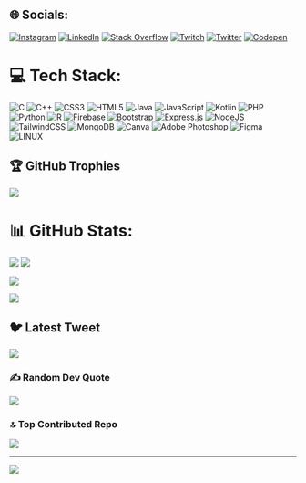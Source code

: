 <!-- # 💫 About Me:
🔭 I’m currently working on MERN Project<br> -->


## 🌐 Socials:
<!-- [![Facebook](https://img.shields.io/badge/Facebook-%231877F2.svg?logo=Facebook&logoColor=white)]([https://facebook.com/ludeesha.anjalee.1](https://web.facebook.com/ludeesha.anjalee.1))  -->
[![Instagram](https://img.shields.io/badge/Instagram-%23E4405F.svg?logo=Instagram&logoColor=white)](https://instagram.com/l_anjalee) [![LinkedIn](https://img.shields.io/badge/LinkedIn-%230077B5.svg?logo=linkedin&logoColor=white)](https://linkedin.com/in/) [![Stack Overflow](https://img.shields.io/badge/-Stackoverflow-FE7A16?logo=stack-overflow&logoColor=white)]([https://stackoverflow.com/users/ludeesha-anjalee](https://stackoverflow.com/users/21601043/ludeesha-anjalee)) [![Twitch](https://img.shields.io/badge/Twitch-%239146FF.svg?logo=Twitch&logoColor=white)](https://twitch.tv/ludeeshaa) [![Twitter](https://img.shields.io/badge/Twitter-%231DA1F2.svg?logo=Twitter&logoColor=white)](https://twitter.com/LudeeshaA) [![Codepen](https://img.shields.io/badge/Codepen-000000?style=for-the-badge&logo=codepen&logoColor=white)](https://codepen.io/@AnjaleeL) 

# 💻 Tech Stack:
![C](https://img.shields.io/badge/c-%2300599C.svg?style=plastic&logo=c&logoColor=white) ![C++](https://img.shields.io/badge/c++-%2300599C.svg?style=plastic&logo=c%2B%2B&logoColor=white) ![CSS3](https://img.shields.io/badge/css3-%231572B6.svg?style=plastic&logo=css3&logoColor=white) ![HTML5](https://img.shields.io/badge/html5-%23E34F26.svg?style=plastic&logo=html5&logoColor=white) ![Java](https://img.shields.io/badge/java-%23ED8B00.svg?style=plastic&logo=java&logoColor=white) ![JavaScript](https://img.shields.io/badge/javascript-%23323330.svg?style=plastic&logo=javascript&logoColor=%23F7DF1E) ![Kotlin](https://img.shields.io/badge/kotlin-%230095D5.svg?style=plastic&logo=kotlin&logoColor=white) ![PHP](https://img.shields.io/badge/php-%23777BB4.svg?style=plastic&logo=php&logoColor=white) ![Python](https://img.shields.io/badge/python-3670A0?style=plastic&logo=python&logoColor=ffdd54) ![R](https://img.shields.io/badge/r-%23276DC3.svg?style=plastic&logo=r&logoColor=white) ![Firebase](https://img.shields.io/badge/firebase-%23039BE5.svg?style=plastic&logo=firebase) ![Bootstrap](https://img.shields.io/badge/bootstrap-%23563D7C.svg?style=plastic&logo=bootstrap&logoColor=white) ![Express.js](https://img.shields.io/badge/express.js-%23404d59.svg?style=plastic&logo=express&logoColor=%2361DAFB) ![NodeJS](https://img.shields.io/badge/node.js-6DA55F?style=plastic&logo=node.js&logoColor=white) ![TailwindCSS](https://img.shields.io/badge/tailwindcss-%2338B2AC.svg?style=plastic&logo=tailwind-css&logoColor=white) ![MongoDB](https://img.shields.io/badge/MongoDB-%234ea94b.svg?style=plastic&logo=mongodb&logoColor=white) ![Canva](https://img.shields.io/badge/Canva-%2300C4CC.svg?style=plastic&logo=Canva&logoColor=white) ![Adobe Photoshop](https://img.shields.io/badge/adobephotoshop-%2331A8FF.svg?style=plastic&logo=adobephotoshop&logoColor=white) 	![Figma](https://img.shields.io/badge/figma-%23F24E1E.svg?style=plastic&logo=figma&logoColor=white) ![LINUX](https://img.shields.io/badge/Linux-FCC624?style=plastic&logo=linux&logoColor=black)


## 🏆 GitHub Trophies
![](https://github-profile-trophy.vercel.app/?username=AnjaleeL&theme=darkhub&no-frame=true&no-bg=true&margin-w=4)




# 📊 GitHub Stats:

<div> 

 

  ![](https://github-readme-streak-stats.herokuapp.com/?user=AnjaleeL&theme=dark&background=000000&hide_border=false)
![](https://github-readme-stats.vercel.app/api?username=AnjaleeL&theme=tokyonight&hide_border=false&include_all_commits=false&count_private=true)

  ![](http://github-profile-summary-cards.vercel.app/api/cards/profile-details?username=AnjaleeL&theme=tokyonight&hide_border=false)


  ![](https://github-readme-stats.vercel.app/api/top-langs/?username=AnjaleeL&layout=compact&theme=tokyonight)
 



## 🐦 Latest Tweet
[![](https://gtce.itsvg.in/api?username=LudeeshaA)](https://github.com/VishwaGauravIn/github-twitter-card-embed)

### ✍️ Random Dev Quote
![](https://quotes-github-readme.vercel.app/api?type=horizontal&theme=radical)

### 🔝 Top Contributed Repo
![](https://github-contributor-stats.vercel.app/api?username=AnjaleeL&limit=5&theme=dark&combine_all_yearly_contributions=true)

<!-- ### 😂 Random Dev Meme
<img src="https://rm.up.railway.app/" width="512px"/> -->

---
[![](https://visitcount.itsvg.in/api?id=AnjaleeL&icon=5&color=12)](https://visitcount.itsvg.in)
